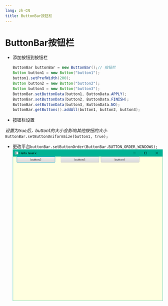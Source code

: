 ```yaml
---
lang: zh-CN
title: ButtonBar按钮栏
---
```



# ButtonBar按钮栏

* 添加按钮到按钮栏
  
    ```java
    ButtonBar buttonBar = new ButtonBar();// 按钮栏  
    Button button1 = new Button("button1");  
    button1.setPrefWidth(200);  
    Button button2 = new Button("button2");  
    Button button3 = new Button("button3");  
    ButtonBar.setButtonData(button1, ButtonData.APPLY);  
    ButtonBar.setButtonData(button2, ButtonData.FINISH);  
    ButtonBar.setButtonData(button3, ButtonData.NO);  
    buttonBar.getButtons().addAll(button1, button2, button3);
    ```

* 按钮栏设置  

*设置为true后，button1的大小会影响其他按钮的大小*  
`ButtonBar.setButtonUniformSize(button1, true);`

* 更改平台`buttonBar.setButtonOrder(ButtonBar.BUTTON_ORDER_WINDOWS);`
    ![](../assets/Pasted%20image%2020220517095856.png)